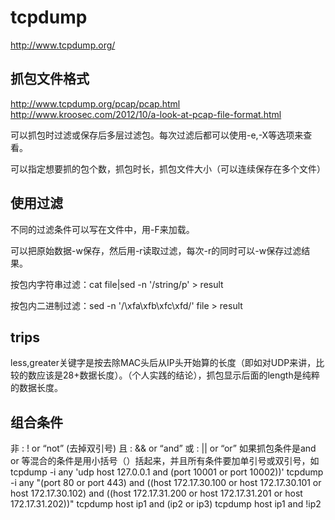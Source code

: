 

tcpdump
============================
http://www.tcpdump.org/

抓包文件格式
----------------------------
http://www.tcpdump.org/pcap/pcap.html
http://www.kroosec.com/2012/10/a-look-at-pcap-file-format.html

可以抓包时过滤或保存后多层过滤包。每次过滤后都可以使用-e,-X等选项来查看。

可以指定想要抓的包个数，抓包时长，抓包文件大小（可以连续保存在多个文件）


使用过滤
----------------------------
不同的过滤条件可以写在文件中，用-F来加载。

可以把原始数据-w保存，然后用-r读取过滤，每次-r的同时可以-w保存过滤结果。

按包内字符串过滤：cat file|sed -n '/string/p' > result

按包内二进制过滤：sed -n '/\xfa\xfb\xfc\xfd/' file > result

trips
----------------------------
less,greater关键字是按去除MAC头后从IP头开始算的长度（即如对UDP来讲，比较的数应该是28+数据长度）。（个人实践的结论），抓包显示后面的length是纯粹的数据长度。

组合条件
----------------------------
非 : ! or “not” (去掉双引号)
且 : && or “and”
或 : || or “or”
如果抓包条件是and or 等混合的条件是用小括号（）括起来，并且所有条件要加单引号或双引号，如
tcpdump -i any 'udp host 127.0.0.1 and (port 10001 or port 10002))'
tcpdump -i any "(port 80 or port 443) and ((host 172.17.30.100 or host 172.17.30.101 or host 172.17.30.102) and ((host 172.17.31.200 or host 172.17.31.201 or host 172.17.31.202))"
tcpdump host ip1 and (ip2 or ip3)
tcpdump host ip1 and !ip2